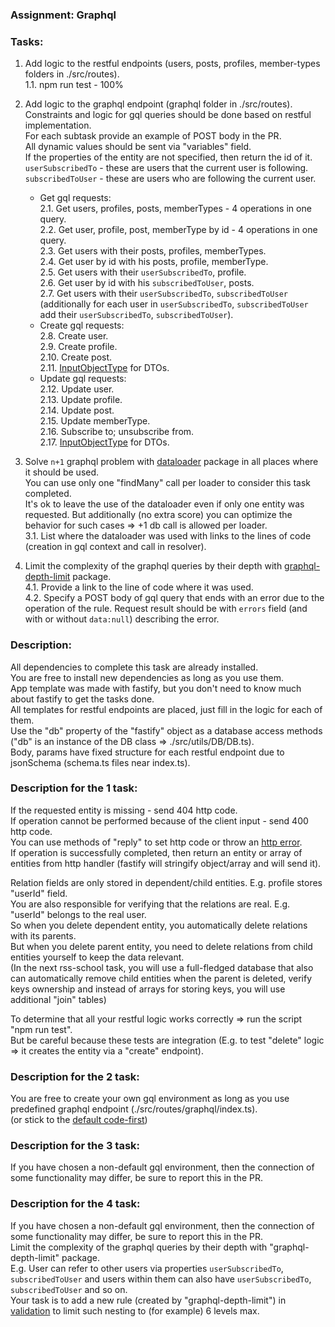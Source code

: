 ### Assignment: Graphql

### Tasks:

1. Add logic to the restful endpoints (users, posts, profiles, member-types folders in ./src/routes).  
   1.1. npm run test - 100%
2. Add logic to the graphql endpoint (graphql folder in ./src/routes).  
   Constraints and logic for gql queries should be done based on restful implementation.  
   For each subtask provide an example of POST body in the PR.  
   All dynamic values should be sent via "variables" field.  
   If the properties of the entity are not specified, then return the id of it.  
   `userSubscribedTo` - these are users that the current user is following.  
   `subscribedToUser` - these are users who are following the current user.

   - Get gql requests:  
     2.1. Get users, profiles, posts, memberTypes - 4 operations in one query.  
     2.2. Get user, profile, post, memberType by id - 4 operations in one query.  
     2.3. Get users with their posts, profiles, memberTypes.  
     2.4. Get user by id with his posts, profile, memberType.  
     2.5. Get users with their `userSubscribedTo`, profile.  
     2.6. Get user by id with his `subscribedToUser`, posts.  
     2.7. Get users with their `userSubscribedTo`, `subscribedToUser` (additionally for each user in `userSubscribedTo`, `subscribedToUser` add their `userSubscribedTo`, `subscribedToUser`).
   - Create gql requests:  
     2.8. Create user.  
     2.9. Create profile.  
     2.10. Create post.  
     2.11. [InputObjectType](https://graphql.org/graphql-js/type/#graphqlinputobjecttype) for DTOs.
   - Update gql requests:  
     2.12. Update user.  
     2.13. Update profile.  
     2.14. Update post.  
     2.15. Update memberType.  
     2.16. Subscribe to; unsubscribe from.  
     2.17. [InputObjectType](https://graphql.org/graphql-js/type/#graphqlinputobjecttype) for DTOs.

3. Solve `n+1` graphql problem with [dataloader](https://www.npmjs.com/package/dataloader) package in all places where it should be used.  
   You can use only one "findMany" call per loader to consider this task completed.  
   It's ok to leave the use of the dataloader even if only one entity was requested. But additionally (no extra score) you can optimize the behavior for such cases => +1 db call is allowed per loader.  
   3.1. List where the dataloader was used with links to the lines of code (creation in gql context and call in resolver).
4. Limit the complexity of the graphql queries by their depth with [graphql-depth-limit](https://www.npmjs.com/package/graphql-depth-limit) package.  
   4.1. Provide a link to the line of code where it was used.  
   4.2. Specify a POST body of gql query that ends with an error due to the operation of the rule. Request result should be with `errors` field (and with or without `data:null`) describing the error.

### Description:

All dependencies to complete this task are already installed.  
You are free to install new dependencies as long as you use them.  
App template was made with fastify, but you don't need to know much about fastify to get the tasks done.  
All templates for restful endpoints are placed, just fill in the logic for each of them.  
Use the "db" property of the "fastify" object as a database access methods ("db" is an instance of the DB class => ./src/utils/DB/DB.ts).  
Body, params have fixed structure for each restful endpoint due to jsonSchema (schema.ts files near index.ts).

### Description for the 1 task:

If the requested entity is missing - send 404 http code.  
If operation cannot be performed because of the client input - send 400 http code.  
You can use methods of "reply" to set http code or throw an [http error](https://github.com/fastify/fastify-sensible#fastifyhttperrors).  
If operation is successfully completed, then return an entity or array of entities from http handler (fastify will stringify object/array and will send it).

Relation fields are only stored in dependent/child entities. E.g. profile stores "userId" field.  
You are also responsible for verifying that the relations are real. E.g. "userId" belongs to the real user.  
So when you delete dependent entity, you automatically delete relations with its parents.  
But when you delete parent entity, you need to delete relations from child entities yourself to keep the data relevant.  
(In the next rss-school task, you will use a full-fledged database that also can automatically remove child entities when the parent is deleted, verify keys ownership and instead of arrays for storing keys, you will use additional "join" tables)

To determine that all your restful logic works correctly => run the script "npm run test".  
But be careful because these tests are integration (E.g. to test "delete" logic => it creates the entity via a "create" endpoint).

### Description for the 2 task:

You are free to create your own gql environment as long as you use predefined graphql endpoint (./src/routes/graphql/index.ts).  
(or stick to the [default code-first](https://github.dev/graphql/graphql-js/blob/ffa18e9de0ae630d7e5f264f72c94d497c70016b/src/__tests__/starWarsSchema.ts))

### Description for the 3 task:

If you have chosen a non-default gql environment, then the connection of some functionality may differ, be sure to report this in the PR.

### Description for the 4 task:

If you have chosen a non-default gql environment, then the connection of some functionality may differ, be sure to report this in the PR.  
Limit the complexity of the graphql queries by their depth with "graphql-depth-limit" package.  
E.g. User can refer to other users via properties `userSubscribedTo`, `subscribedToUser` and users within them can also have `userSubscribedTo`, `subscribedToUser` and so on.  
Your task is to add a new rule (created by "graphql-depth-limit") in [validation](https://graphql.org/graphql-js/validation/) to limit such nesting to (for example) 6 levels max.
